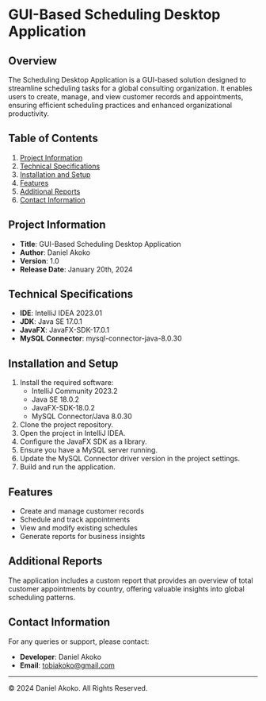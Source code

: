 # GUI-Based Scheduling Desktop Application

## Overview
The Scheduling Desktop Application is a GUI-based solution designed to streamline scheduling tasks for a global consulting organization. It enables users to create, manage, and view customer records and appointments, ensuring efficient scheduling practices and enhanced organizational productivity.

## Table of Contents
1. [Project Information](#project-information)
2. [Technical Specifications](#technical-specifications)
3. [Installation and Setup](#installation-and-setup)
4. [Features](#features)
5. [Additional Reports](#additional-reports)
6. [Contact Information](#contact-information)

## Project Information
- **Title**: GUI-Based Scheduling Desktop Application
- **Author**: Daniel Akoko
- **Version**: 1.0
- **Release Date**: January 20th, 2024

## Technical Specifications
- **IDE**: IntelliJ IDEA 2023.01
- **JDK**: Java SE 17.0.1
- **JavaFX**: JavaFX-SDK-17.0.1
- **MySQL Connector**: mysql-connector-java-8.0.30

## Installation and Setup
1. Install the required software:
   - IntelliJ Community 2023.2
   - Java SE 18.0.2
   - JavaFX-SDK-18.0.2
   - MySQL Connector/Java 8.0.30
2. Clone the project repository.
3. Open the project in IntelliJ IDEA.
4. Configure the JavaFX SDK as a library.
5. Ensure you have a MySQL server running.
6. Update the MySQL Connector driver version in the project settings.
7. Build and run the application.

## Features
- Create and manage customer records
- Schedule and track appointments
- View and modify existing schedules
- Generate reports for business insights

## Additional Reports
The application includes a custom report that provides an overview of total customer appointments by country, offering valuable insights into global scheduling patterns.

## Contact Information
For any queries or support, please contact:
- **Developer**: Daniel Akoko
- **Email**: tobiakoko@gmail.com

---

© 2024 Daniel Akoko. All Rights Reserved.
